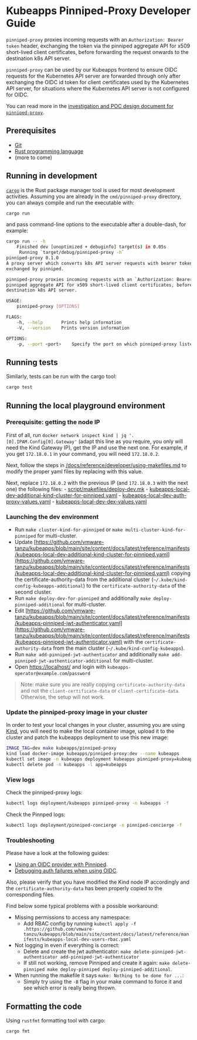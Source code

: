 # Kubeapps Pinniped-Proxy Developer Guide

`pinniped-proxy` proxies incoming requests with an `Authorization: Bearer token` header, exchanging the token via the pinniped aggregate API for x509 short-lived client certificates, before forwarding the request onwards to the destination k8s API server.

`pinniped-proxy` can be used by our Kubeapps frontend to ensure OIDC requests for the Kubernetes API server are forwarded through only after exchanging the OIDC id token for client certificates used by the Kubernetes API server, for situations where the Kubernetes API server is not configured for OIDC.

You can read more in the [investigation and POC design document for `pinniped-proxy`](https://docs.google.com/document/d/1WzDWQh1CDZ6fRg9Md-2l2l7JqVzFkZGACZA1WWog9AU/).

## Prerequisites

- [Git](https://git-scm.com/)
- [Rust programming language](https://www.rust-lang.org/tools/install)
- (more to come)

## Running in development

[`cargo`](https://doc.rust-lang.org/cargo/) is the Rust package manager tool is used for most development activities. Assuming you are already in the `cmd/pinniped-proxy` directory, you can always compile and run the executable with:

```bash
cargo run
```

and pass command-line options to the executable after a double-dash, for example:

```bash
cargo run -- -h
    Finished dev [unoptimized + debuginfo] target(s) in 0.05s
     Running `target/debug/pinniped-proxy -h`
pinniped-proxy 0.1.0
A proxy server which converts k8s API server requests with bearer tokens to requests with short-lived X509 certs
exchanged by pinniped.

pinniped-proxy proxies incoming requests with an `Authorization: Bearer token` header, exchanging the token via the
pinniped aggregate API for x509 short-lived client certificates, before forwarding the request onwards to the
destination k8s API server.

USAGE:
    pinniped-proxy [OPTIONS]

FLAGS:
    -h, --help       Prints help information
    -V, --version    Prints version information

OPTIONS:
    -p, --port <port>    Specify the port on which pinniped-proxy listens. [default: 3333]
```

## Running tests

Similarly, tests can be run with the cargo tool:

```bash
cargo test
```

## Running the local playground environment

### Prerequisite: getting the node IP

First of all, run `docker network inspect kind | jq '.[0].IPAM.Config[0].Gateway'` (adapt this line as you require, you only will need the Kind Gateway IP), get the IP and use the next one. For example, if you get `172.18.0.1` in your command, you will need `172.18.0.2`.

Next, follow the steps in [/docs/reference/developer/using-makefiles.md](../developer/using-makefiles.md) to modify the proper yaml files by replacing with this value.

Next, replace `172.18.0.2` with the previous IP (and `172.18.0.3` with the next one) the following files: - [script/makefiles/deploy-dev.mk](https://github.com/vmware-tanzu/kubeapps/blob/main/script/makefiles/deploy-dev.mk) - [kubeapps-local-dev-additional-kind-cluster-for-pinniped.yaml](https://github.com/vmware-tanzu/kubeapps/blob/main/site/content/docs/latest/reference/manifests/kubeapps-local-dev-additional-kind-cluster-for-pinniped.yaml) - [kubeapps-local-dev-auth-proxy-values.yaml](https://github.com/vmware-tanzu/kubeapps/blob/main/site/content/docs/latest/reference/manifests/kubeapps-local-dev-auth-proxy-values.yaml) - [kubeapps-local-dev-dex-values.yaml](https://github.com/vmware-tanzu/kubeapps/blob/main/site/content/docs/latest/reference/manifests/kubeapps-local-dev-dex-values.yaml)

### Launching the dev environment

- Run `make cluster-kind-for-pinniped` or `make multi-cluster-kind-for-pinniped` for multi-cluster.
- Update [https://github.com/vmware-tanzu/kubeapps/blob/main/site/content/docs/latest/reference/manifests/kubeapps-local-dev-additional-kind-cluster-for-pinniped.yaml](https://github.com/vmware-tanzu/kubeapps/blob/main/site/content/docs/latest/reference/manifests/kubeapps-local-dev-additional-kind-cluster-for-pinniped.yaml) copying the certificate-authority-data from the additional cluster (`~/.kube/kind-config-kubeapps-additional`) to the `certificate-authority-data` of the second cluster.
- Run `make deploy-dev-for-pinniped` and additionally `make deploy-pinniped-additional` for multi-cluster.
- Edit [https://github.com/vmware-tanzu/kubeapps/blob/main/site/content/docs/latest/reference/manifests/kubeapps-pinniped-jwt-authenticator.yaml](https://github.com/vmware-tanzu/kubeapps/blob/main/site/content/docs/latest/reference/manifests/kubeapps-pinniped-jwt-authenticator.yaml) with the `certificate-authority-data` from the main cluster (`~/.kube/kind-config-kubeapps`).
- Run `make add-pinniped-jwt-authenticator` and additionally `make add-pinniped-jwt-authenticator-additional` for multi-cluster.
- Open <https://localhost/> and login with `kubeapps-operator@example.com`/`password`

> Note: make sure you are really copying `certificate-authority-data` and not the `client-certificate-data` or `client-certificate-data`. Otherwise, the setup will not work.

### Update the pinniped-proxy image in your cluster

In order to test your local changes in your cluster, assuming you are using [Kind](https://kind.sigs.k8s.io), you will need to make the local container image, upload it to the cluster and patch the kubeapps deployment to use this new image:

```bash
IMAGE_TAG=dev make kubeapps/pinniped-proxy
kind load docker-image kubeapps/pinniped-proxy:dev --name kubeapps
kubectl set image -n kubeapps deployment kubeapps pinniped-proxy=kubeapps/pinniped-proxy:dev
kubectl delete pod -n kubeapps -l app=kubeapps
```

### View logs

Check the pinniped-proxy logs:

```bash
kubectl logs deployment/kubeapps pinniped-proxy -n kubeapps -f
```

Check the Pinnped logs:

```bash
kubectl logs deployment/pinniped-concierge -n pinniped-concierge -f
```

### Troubleshooting

Please have a look at the following guides:

- [Using an OIDC provider with Pinniped](../../howto/OIDC/using-an-OIDC-provider-with-pinniped.md).
- [Debugging auth failures when using OIDC](../../howto/OIDC/OAuth2OIDC-debugging.md).

Also, please verify that you have modified the Kind node IP accordingly and the `certificate-authority-data` has been properly copied to the corresponding files.

Find below some typical problems with a possible workaround:

- Missing permissions to access any namespace:
  - Add RBAC config by running `kubectl apply -f .https://github.com/vmware-tanzu/kubeapps/blob/main/site/content/docs/latest/reference/manifests/kubeapps-local-dev-users-rbac.yaml`
- Not logging in even if everything is correct:
  - Delete and create the jwt authenticator: `make delete-pinniped-jwt-authenticator add-pinniped-jwt-authenticator`
  - If still not working, remove Pinniped and create it again: `make delete-pinniped make deploy-pinniped deploy-pinniped-additional`.
- When running the makefile it says `make: Nothing to be done for ...`:
  - Simply try using the `-B` flag in your make command to force it and see which error is really being thrown.

## Formatting the code

Using `rustfmt` formatting tool with cargo:

```bash
cargo fmt
```
